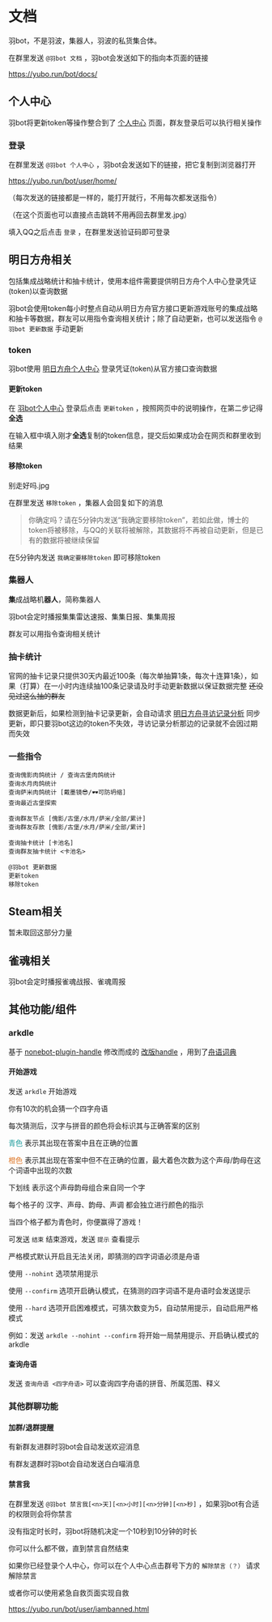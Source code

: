 # 文档

羽bot，不是羽波，集器人，羽波的私货集合体。

在群里发送 `@羽bot 文档` ，羽bot会发送如下的指向本页面的链接

<https://yubo.run/bot/docs/>

## 个人中心

羽bot将更新token等操作整合到了 [个人中心](https://yubo.run/bot/user/home/) 页面，群友登录后可以执行相关操作

### 登录

在群里发送 `@羽bot 个人中心` ，羽bot会发送如下的链接，把它复制到浏览器打开

<https://yubo.run/bot/user/home/>

（每次发送的链接都是一样的，能打开就行，不用每次都发送指令）

（在这个页面也可以直接点击跳转不用再回去群里发.jpg）

填入QQ之后点击 `登录` ，在群里发送验证码即可登录

## 明日方舟相关

包括集成战略统计和抽卡统计，使用本组件需要提供明日方舟个人中心登录凭证(token)以查询数据

羽bot会使用token每小时整点自动从明日方舟官方接口更新游戏账号的集成战略和抽卡等数据，群友可以用指令查询相关统计；除了自动更新，也可以发送指令 `@羽bot 更新数据` 手动更新

### token

羽bot使用 [明日方舟个人中心](https://ak.hypergryph.com/user/home) 登录凭证(token)从官方接口查询数据

#### 更新token

在 [羽bot个人中心](https://yubo.run/bot/user/home/) 登录后点击 `更新token` ，按照网页中的说明操作，在第二步记得**全选**

在输入框中填入刚才**全选**复制的token信息，提交后如果成功会在网页和群里收到结果

#### 移除token

别走好吗.jpg

在群里发送 `移除token` ，集器人会回复如下的消息

> 你确定吗？请在5分钟内发送“我确定要移除token”，若如此做，博士的token将被移除，与QQ的关联将被解除，其数据将不再被自动更新，但是已有的数据将被继续保留

在5分钟内发送 `我确定要移除token` 即可移除token

### 集器人

**集**成战略机**器人**，简称集器人

羽bot会定时播报集集雷达速报、集集日报、集集周报

群友可以用指令查询相关统计

### 抽卡统计

官网的抽卡记录只提供30天内最近100条（每次单抽算1条，每次十连算1条），如果（打算）在一小时内连续抽100条记录请及时手动更新数据以保证数据完整 ~~还没见过这么抽的群友~~

数据更新后，如果检测到抽卡记录更新，会自动请求 [明日方舟寻访记录分析](https://arkgacha.kwer.top/) 同步更新，即只要羽bot这边的token不失效，寻访记录分析那边的记录就不会因过期而失效

### 一些指令

```
查询傀影肉鸽统计 / 查询古堡肉鸽统计
查询水月肉鸽统计
查询萨米肉鸽统计 [戴墨镜😎/🕶可防坍缩]
查询最近古堡探索

查询群友节点 [傀影/古堡/水月/萨米/全部/累计]
查询群友存款 [傀影/古堡/水月/萨米/全部/累计]

查询抽卡统计 [卡池名]
查询群友抽卡统计 <卡池名>

@羽bot 更新数据
更新token
移除token
```

## Steam相关

暂未取回这部分力量

## 雀魂相关

羽bot会定时播报雀魂战报、雀魂周报

## 其他功能/组件

### arkdle

基于 [nonebot-plugin-handle](https://github.com/noneplugin/nonebot-plugin-handle) 修改而成的 [改版handle](https://github.com/SonodaHanami/nonebot-plugin-handle) ，用到了[舟语词典](https://github.com/SonodaHanami/arknights_words/blob/master/answers_arknights.json)

#### 开始游戏

发送 `arkdle` 开始游戏

你有10次的机会猜一个四字舟语

每次猜测后，汉字与拼音的颜色将会标识其与正确答案的区别

<span style="color: #1d9c9c;">青色</span> 表示其出现在答案中且在正确的位置

<span style="color: #de7525;">橙色</span> 表示其出现在答案中但不在正确的位置，最大着色次数为这个声母/韵母在这个词语中出现的次数

下划线 表示这个声母韵母组合来自同一个字

每个格子的 汉字、声母、韵母、声调 都会独立进行颜色的指示

当四个格子都为青色时，你便赢得了游戏！

可发送 `结束` 结束游戏，发送 `提示` 查看提示

严格模式默认开启且无法关闭，即猜测的四字词语必须是舟语

使用 `--nohint` 选项禁用提示

使用 `--confirm` 选项开启确认模式，在猜测的四字词语不是舟语时会发送提示

使用 `--hard` 选项开启困难模式，可猜次数变为5，自动禁用提示，自动启用严格模式

例如：发送 `arkdle --nohint --confirm` 将开始一局禁用提示、开启确认模式的arkdle

#### 查询舟语

发送 `查询舟语 <四字舟语>` 可以查询四字舟语的拼音、所属范围、释义

### 其他群聊功能

#### 加群/退群提醒

有新群友进群时羽bot会自动发送欢迎消息

有群友退群时羽bot会自动发送白白喵消息

#### 禁言我

在群里发送 `@羽bot 禁言我[<n>天][<n>小时][<n>分钟][<n>秒]` ，如果羽bot有合适的权限则会将你禁言

没有指定时长时，羽bot将随机决定一个10秒到10分钟的时长

你可以什么都不做，直到禁言自然结束

如果你已经登录个人中心，你可以在个人中心点击群号下方的 `解除禁言（？）` 请求解除禁言

或者你可以使用紧急自救页面实现自救

<https://yubo.run/bot/user/iambanned.html>